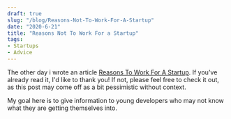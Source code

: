 ```yaml
---
draft: true
slug: "/blog/Reasons-Not-To-Work-For-A-Startup"
date: "2020-6-21"
title: "Reasons Not To Work For a Startup"
tags:
- Startups
- Advice
---
```


The other day i wrote an article [Reasons To Work For A Startup](/blog/Reasons-To-Work-For-A-Startup). If you've already read it, I'd like to thank you! If not, please feel free to check it out, as this post may come off as a bit pessimistic without context.

My goal here is to give information to young developers who may not know what they are getting themselves into.   
